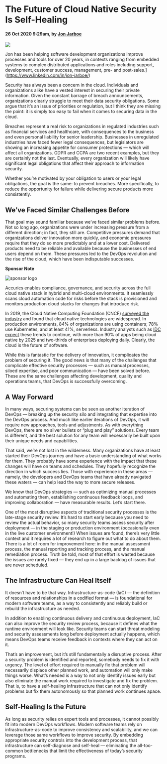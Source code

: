 # The Future of Cloud Native Security Is Self-Healing

#### 26 Oct 2020 9:29am,   by [Jon Jarboe](https://thenewstack.io/author/jonjarboe/ "Posts by Jon Jarboe")

![](https://cdn.thenewstack.io/media/2020/10/98663b08-woman-3918661_1280-1024x646.jpg)

Jon has been helping software development organizations improve processes and tools for over 20 years, in contexts ranging from embedded systems to complex distributed applications and roles including support, development, customer success, management, pre- and post-sales.](https://www.linkedin.com/in/jon-jarboe/)

Security has always been a concern in the cloud. Individuals and organizations alike have a vested interest in securing their private information. Given the constant barrage of breach announcements, organizations clearly struggle to meet their data security obligations. Some argue that it’s an issue of priorities or regulation, but I think they are missing the point: it is simply too easy to fail when it comes to securing data in the cloud.

Breaches represent a real risk to organizations in regulated industries such as financial services and healthcare, with consequences to the business and even personal liability for senior leadership. Businesses in unregulated industries have faced fewer legal consequences, but legislators are showing an increasing appetite for consumer protections — which will affect all organizations. GDPR and CCPA are two recent examples, but they are certainly not the last. Eventually, every organization will likely have significant legal obligations that affect their approach to information security.

Whether you’re motivated by your obligation to users or your legal obligations, the goal is the same: to prevent breaches. More specifically, to reduce the opportunity for failure while delivering secure products more consistently.

## We’ve Faced Similar Challenges Before

That goal may sound familiar because we’ve faced similar problems before. Not so long ago, organizations were under increasing pressure from a different direction; in fact, they still are. Competitive pressures demand that organizations deliver innovation more quickly, and economic pressures require that they do so more predictably and at a lower cost. Delivered products need to be reliable and available because the businesses of end users depend on them. These pressures led to the DevOps revolution and the rise of the cloud, which have been indisputable successes.

**Sponsor Note**

![sponsor logo](https://cdn.thenewstack.io/media/2020/04/fe1154fd-accurics@2x.png)

Accurics enables compliance, governance, and security across the full cloud native stack in hybrid and multi-cloud environments. It seamlessly scans cloud automation code for risks before the stack is provisioned and monitors production cloud stacks for changes that introduce risk.

In 2019, the Cloud Native Computing Foundation (CNCF) [surveyed the industry](https://www.cncf.io/wp-content/uploads/2020/08/CNCF_Survey_Report.pdf) and found that cloud native technologies are widespread. In production environments, 84% of organizations are using containers; 78% use Kubernetes, and at least 41%, serverless. Industry analysts such as [IDC expect](https://www.idc.com/getdoc.jsp?containerId=prUS45613519) these trends to continue, with more than 90% of apps being cloud native by 2025 and two-thirds of enterprises deploying daily. Clearly, the cloud is the future of software.

While this is fantastic for the delivery of innovation, it complicates the problem of securing it. The good news is that many of the challenges that complicate effective security processes — such as manual processes, siloed expertise, and poor communication — have been solved before. These are the same challenges affecting development, quality and operations teams, that DevOps is successfully overcoming.

## A Way Forward

In many ways, securing systems can be seen as another iteration of DevOps — breaking up the security silo and integrating that expertise into the DevOps process. And much like earlier iterations of DevOps, it will require new approaches, tools and adjustments. As with everything DevOps, there are no silver bullets or “plug and play” solutions. Every team is different, and the best solution for any team will necessarily be built upon their unique needs and capabilities.

That said, we’re not lost in the wilderness. Many organizations have at least started their DevOps journey and have a basic understanding of what works for them. They probably have some experience with the impact that these changes will have on teams and schedules. They hopefully recognize the direction in which success lies. Those with experience in these areas — namely, the developers and DevOps teams that have already navigated these waters — can help lead the way to more secure releases.

We know that DevOps strategies — such as optimizing manual processes and automating them, establishing continuous feedback loops, and improving collaboration — have measurable results. Let’s start there.

One of the most disruptive aspects of traditional security processes is the late-stage security review. It’s hard to start early because you need to review the actual behavior, so many security teams assess security after deployment — in the staging or production environment (occasionally even in the live customer environment!) When issues are found, there’s very little context and it requires a lot of research to figure out what to do about them. There is a lot of room for improvement here: in the manual assessment process, the manual reporting and tracking process, and the manual remediation process. Truth be told, most of that effort is wasted because the issues are rarely fixed — they end up in a large backlog of issues that are never scheduled.

## The Infrastructure Can Heal Itself

It doesn’t have to be that way. Infrastructure-as-code (IaC) — the definition of resources and relationships in a codified format — is foundational for modern software teams, as a way to consistently and reliably build or rebuild the infrastructure as needed.

In addition to enabling continuous delivery and continuous deployment, IaC can also improve the security review process, because it defines what the runtime environment will look like. Security teams can start threat modeling and security assessments long before deployment actually happens, which means DevOps teams receive feedback in contexts where they can act on it.

That’s an improvement, but it’s still fundamentally a disruptive process. After a security problem is identified and reported, somebody needs to fix it with urgency. The level of effort required to manually fix that problem will necessarily displace other planned work, and automation will only make things worse. What’s needed is a way to not only identify issues early but also eliminate the manual work required to investigate and fix the problem. That is, to have a self-healing infrastructure that can not only identify problems but fix them autonomously so that planned work continues apace.

## Self-Healing Is the Future

As long as security relies on expert tools and processes, it cannot possibly fit into modern DevOps workflows. Modern software teams rely on infrastructure-as-code to improve consistency and scalability, and we can leverage those same workflows to improve security. By embedding appropriate security controls into the development process, that infrastructure can self-diagnose and self-heal — eliminating the all-too-common bottlenecks that limit the effectiveness of today’s security programs.
